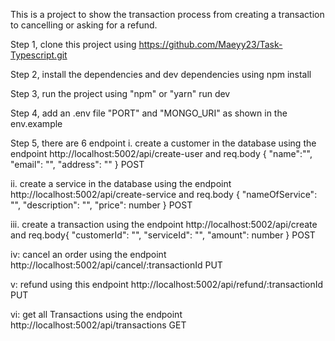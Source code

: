 This is a project to show the transaction process from creating a transaction to cancelling or asking for a refund.

Step 1, clone this project using https://github.com/Maeyy23/Task-Typescript.git

Step 2, install the dependencies and dev dependencies using npm install

Step 3, run the project using "npm" or "yarn" run dev

Step 4, add an .env file "PORT" and "MONGO_URI" as shown in the env.example

Step 5, there are 6 endpoint
i. create a customer in the database using the endpoint http://localhost:5002/api/create-user and req.body {
"name":"",
"email": "",
"address": ""
} POST

ii. create a service in the database using the endpoint http://localhost:5002/api/create-service and req.body {
"nameOfService": "",
"description": "",
"price": number
} POST

iii. create a transaction using the endpoint http://localhost:5002/api/create and req.body{
"customerId": "",
"serviceId": "",
"amount": number
} POST

iv: cancel an order using the endpoint http://localhost:5002/api/cancel/:transactionId PUT

v: refund using this endpoint http://localhost:5002/api/refund/:transactionId PUT

vi: get all Transactions using the endpoint http://localhost:5002/api/transactions GET
